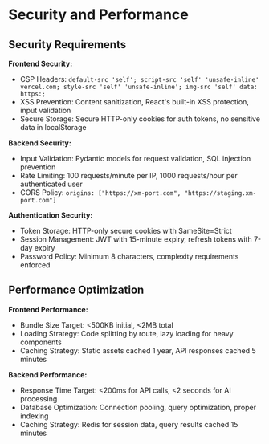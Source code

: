 # Security and Performance

## Security Requirements

**Frontend Security:**
- CSP Headers: `default-src 'self'; script-src 'self' 'unsafe-inline' vercel.com; style-src 'self' 'unsafe-inline'; img-src 'self' data: https:;`
- XSS Prevention: Content sanitization, React's built-in XSS protection, input validation
- Secure Storage: Secure HTTP-only cookies for auth tokens, no sensitive data in localStorage

**Backend Security:**
- Input Validation: Pydantic models for request validation, SQL injection prevention
- Rate Limiting: 100 requests/minute per IP, 1000 requests/hour per authenticated user
- CORS Policy: `origins: ["https://xm-port.com", "https://staging.xm-port.com"]`

**Authentication Security:**
- Token Storage: HTTP-only secure cookies with SameSite=Strict
- Session Management: JWT with 15-minute expiry, refresh tokens with 7-day expiry
- Password Policy: Minimum 8 characters, complexity requirements enforced

## Performance Optimization

**Frontend Performance:**
- Bundle Size Target: <500KB initial, <2MB total
- Loading Strategy: Code splitting by route, lazy loading for heavy components
- Caching Strategy: Static assets cached 1 year, API responses cached 5 minutes

**Backend Performance:**
- Response Time Target: <200ms for API calls, <2 seconds for AI processing
- Database Optimization: Connection pooling, query optimization, proper indexing
- Caching Strategy: Redis for session data, query results cached 15 minutes
